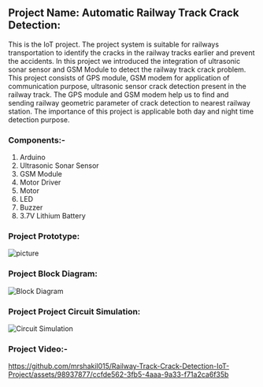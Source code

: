  ## Project Name: Automatic Railway Track Crack Detection:
 This is the IoT project. The project system is suitable for railways transportation to identify the cracks in the railway tracks earlier and prevent the accidents. In this project we introduced the integration of ultrasonic sonar sensor and GSM Module to detect the railway track crack problem. This project consists of GPS module, GSM modem for application of communication purpose, ultrasonic sensor crack detection present in the railway track. The GPS module and GSM modem help us to find and sending railway geometric parameter of crack detection to nearest railway station. The importance of this project is applicable both day and night time detection purpose.
 ### Components:-
   1.	Arduino
   2.	Ultrasonic Sonar Sensor
   3.	GSM Module
   4.	Motor Driver
   5.	Motor
   6.	LED
   7.	Buzzer
   8.	3.7V Lithium Battery
### Project Prototype:
![picture](https://github.com/mrshakil015/Railway-Track-Crak-Detection/assets/98937877/ecd7cc0e-60dc-4c47-a53f-3a3bacbac016)
### Project Block Diagram:
![Block Diagram](https://github.com/mrshakil015/Railway-Track-Crak-Detection/assets/98937877/cb5efbcd-601d-4d9f-a9f9-2c70909e02c0)
### Project Project Circuit Simulation:
![Circuit Simulation](https://github.com/mrshakil015/Railway-Track-Crak-Detection/assets/98937877/44aa45a9-a661-4132-834b-797f9638606d)
### Project Video:-
https://github.com/mrshakil015/Railway-Track-Crack-Detection-IoT-Project/assets/98937877/ccfde562-3fb5-4aaa-9a33-f71a2ca6f35b


